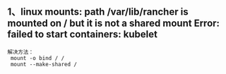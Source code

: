 ## 1、linux mounts: path /var/lib/rancher is mounted on / but it is not a shared mount Error: failed to start containers: kubelet
```
解决方法：
 mount -o bind / /
 mount --make-shared /
```
